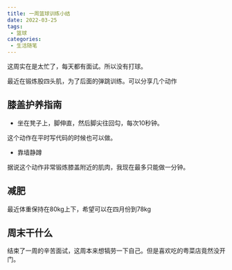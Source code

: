 ```yaml
---
title: 一周篮球训练小结
date: 2022-03-25
tags:
 - 篮球
categories: 
 - 生活随笔
---
```


这周实在是太忙了，每天都有面试。所以没有打球。


最近在锻炼股四头肌，为了后面的弹跳训练。可以分享几个动作

## 膝盖护养指南

- 坐在凳子上，脚伸直，然后脚尖往回勾，每次10秒钟。

这个动作在平时写代码的时候也可以做。


- 靠墙静蹲

据说这个动作非常锻炼膝盖附近的肌肉，我现在最多只能做一分钟。

## 减肥

最近体重保持在80kg上下，希望可以在四月份到78kg

## 周末干什么

结束了一周的辛苦面试，这周本来想犒劳一下自己。但是喜欢吃的粤菜店竟然没开门。
